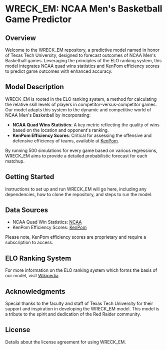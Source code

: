 # WRECK_EM: NCAA Men's Basketball Game Predictor

## Overview
Welcome to the WRECK_EM repository, a predictive model named in honor of Texas Tech University, designed to forecast outcomes of NCAA Men's Basketball games. Leveraging the principles of the ELO ranking system, this model integrates NCAA quad wins statistics and KenPom efficiency scores to predict game outcomes with enhanced accuracy.

## Model Description
WRECK_EM is rooted in the ELO ranking system, a method for calculating the relative skill levels of players in competitor-versus-competitor games. Our model adapts this system to the dynamic and competitive world of NCAA Men's Basketball by incorporating:

- **NCAA Quad Wins Statistics**: A key metric reflecting the quality of wins based on the location and opponent's ranking.
- **KenPom Efficiency Scores**: Critical for assessing the offensive and defensive efficiency of teams, available at [KenPom](https://kenpom.com/).

By running 500 simulations for every game based on various regressions, WRECK_EM aims to provide a detailed probabilistic forecast for each matchup.

## Getting Started
Instructions to set up and run WRECK_EM will go here, including any dependencies, how to clone the repository, and steps to run the model.

## Data Sources
- NCAA Quad Win Statistics: [NCAA]([https://www.ncaa.com/](https://stats.ncaa.org/selection_rankings/nitty_gritties))
- KenPom Efficiency Scores: [KenPom](https://kenpom.com/)

Please note, KenPom efficiency scores are proprietary and require a subscription to access.

## ELO Ranking System
For more information on the ELO ranking system which forms the basis of our model, visit [Wikipedia](https://en.wikipedia.org/wiki/Elo_rating_system).

## Acknowledgments
Special thanks to the faculty and staff of Texas Tech University for their support and inspiration in developing the WRECK_EM model. This model is a tribute to the spirit and dedication of the Red Raider community.

## License
Details about the license agreement for using WRECK_EM.
